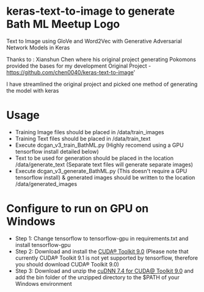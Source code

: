 # keras-text-to-image to generate Bath ML Meetup Logo

Text to Image using GloVe and Word2Vec with Generative Adversarial Network Models in Keras

Thanks to : Xianshun Chen where his original project generating Pokomons provided the bases for my development
Original Project - https://github.com/chen0040/keras-text-to-image'


I have streamlined the original project and picked one method of generating the model with keras

# Usage

* Training Image files should be placed in /data/train_images
* Training Text files should be placed in /data/train_text
* Execute dcgan_v3_train_BathML.py (Highly recomend using a GPU tensorflow install detailed below)
* Text to be used for generation should be placed in the location /data/generate_text (Separate text files will generate separate images)
* Execute dcgan_v3_generate_BathML.py (This doesn't require a GPU tensorflow install) & generated images should be written to the location /data/generated_images


# Configure to run on GPU on Windows

* Step 1: Change tensorflow to tensorflow-gpu in requirements.txt and install tensorflow-gpu
* Step 2: Download and install the [CUDA® Toolkit 9.0](https://developer.nvidia.com/cuda-90-download-archive) (Please note that
currently CUDA® Toolkit 9.1 is not yet supported by tensorflow, therefore you should download CUDA® Toolkit 9.0)
* Step 3: Download and unzip the [cuDNN 7.4 for CUDA@ Toolkit 9.0](https://developer.nvidia.com/cudnn) and add the
bin folder of the unzipped directory to the $PATH of your Windows environment 
